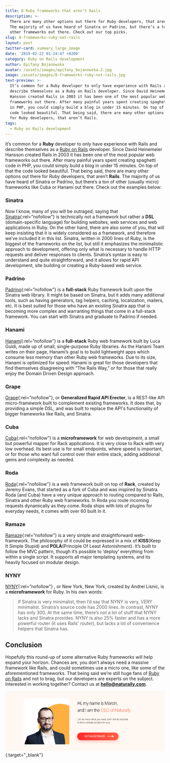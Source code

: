 ```yaml
---
title: 8 Ruby frameworks that aren’t Rails
description: >-
  There are many other options out there for Ruby developers, that aren’t Rails.
  The majority of us have heard of Sinatra or Padrino, but there’s a ton of
  other frameworks out there. Check out our top picks.
slug: 8-frameworks-ruby-not-rails
layout: post
twitter-card: summary_large_image
date: '2019-02-22 01:24:47 +0200'
category: Ruby on Rails development
author: Epifany Bojanowska
avatar: /assets/images/epifany_bojanowska-2.jpg
image: /assets/images/8-frameworks-ruby-not-rails.jpg
text-preview: >-
  It’s common for a Ruby developer to only have experience with Rails and
  describe themselves as a Ruby on Rails developer. Since David Heinemeier
  Hansson created Rails in 2003 it has been one of the most popular web
  frameworks out there. After many painful years spent creating spaghetti code
  in PHP, you could simply build a blog in under 15 minutes. On top of that, the
  code looked beautiful. That being said, there are many other options out there
  for Ruby developers, that aren’t Rails.
tags:
  - Ruby on Rails development
---
```

It’s common for a **Ruby** developer to only have experience with Rails and describe themselves as a [Ruby on Rails](https://naturaily.com/services/ruby-on-rails-development) developer. Since David Heinemeier Hansson created Rails in 2003 it has been one of the most popular web frameworks out there. After many painful years spent creating spaghetti code in PHP, you could simply build a blog in under 15 minutes. On top of that the code looked beautiful. That being said, there are many other options out there for Ruby developers, that aren’t **Rails**. The majority of us have heard of Sinatra or Padrino, but there’s a ton of other (usually micro) frameworks like Cuba or Hanami out there. Check out the examples below:

### Sinatra

Now I know, many of you will be outraged, saying that [Sinatra](https://github.com/sinatra/sinatra){:rel=”nofollow”}
 is technically not a framework but rather a **DSL** (domain-specific language) for building websites, web services and web applications in Ruby. On the other hand, there are also some of you, that will keep insisting that it is widely considered as a framework, and therefore we’ve included it in this list. Sinatra, written in 2000 lines of Ruby, is the biggest of the frameworks on the list, but still it emphasizes the minimalistic approach to development, offering only what is necessary to handle HTTP requests and deliver responses to clients. Sinatra’s syntax is easy to understand and quite straightforward, and it allows for rapid API development, site building or creating a Ruby-based web service. 

### Padrino

[Padrino](https://github.com/padrino/padrino-framework){:rel=”nofollow”}
is a **full-stack** Ruby framework built upon the Sinatra web library. It might be based on Sinatra, but it adds many additional tools, such as having generators, tag helpers, caching, localization, mailers, etc. It is best suited for those who have an existing Sinatra app that is becoming more complex and warranting things that come in a full-stack framework. You can start with Sinatra and graduate to Padrino if needed.

### Hanami

[Hanami](https://github.com/hanami/hanami){:rel=”nofollow”}
is a **full-stack** Ruby web framework built by Luca Guidi, made up of small, single-purpose Ruby libraries. As the Hanami Team writes on their page, Hanami’s goal is to build lightweight apps which consume less memory than other Ruby web frameworks. Due to its size, Hanami is optimized for speed. Hanami is great for those developers that find themselves disagreeing with “The Rails Way,” or for those that really enjoy the Domain Driven Design approach.

### Grape

[Grape](https://github.com/ruby-grape/grape){:rel=”nofollow”}, or **Generalized Rapid API Erector**, is a REST-like API micro-framework built to complement existing frameworks. It does that, by providing a simple DSL, and was built to replace the API's functionality of bigger frameworks like Rails, and Sinatra.

### Cuba

[Cuba](https://github.com/soveran/cuba){:rel=”nofollow”}
is a **microframework** for web development, a small but powerful mapper for Rack applications. It is very close to Rack with very low overhead. Its best use is for small endpoints, where speed is important, or for those who want full control over their entire stack, adding additional gems and complexity as needed.

### Roda

[Roda](https://github.com/jeremyevans/roda){:rel=”nofollow”}
is a web framework built on top of **Rack**, created by Jeremy Evans, that started as a fork of Cuba and was inspired by Sinatra. Roda (and Cuba) have a very unique approach to routing compared to Rails, Sinatra and other Ruby web frameworks. In Roda you route incoming requests dynamically as they come. Roda ships with lots of plugins for everyday needs, it comes with over 60 built in it. 

### Ramaze

[Ramaze](https://github.com/Ramaze/ramaze){:rel=”nofollow”} is a very simple and straightforward web-framework. The philosophy of it could be expressed in a mix of **KISS**(Keep It Simple Stupid) and **POLA**(Principle Of Least Astonishment). It’s built to follow the MVC pattern, though it’s possible to ‘deploy’ everything from within a single script. It supports all major templating systems, and its heavily focused on modular design.  

### NYNY

[NYNY](https://github.com/alisnic/nyny){:rel=”nofollow”}
, or New York, New York, created by Andrei Lisnic, is a **microframework** for Ruby. In his own words:

> If Sinatra is very minimalist, then I’d say that NYNY is very, VERY minimalist. Sinatra’s source code has 2000 lines. In contrast, NYNY has only 300. At the same time, there’s not a lot of stuff that NYNY lacks and Sinatra provides. NYNY is also 25% faster and has a more powerful router (it uses Rails’ router), but lacks a lot of convenience helpers that Sinatra has.

## Conclusion

Hopefully this round-up of some alternative Ruby frameworks will help expand your horizon. Chances are, you don’t always need a massive framework like Rails, and could sometimes use a micro one, like some of the aforementioned frameworks. That being said we’re still huge fans of [Ruby on Rails](https://naturaily.com/services/ruby-on-rails-development) and not to brag, but our developers are experts on the subject. Interested in working together? Contact us at **hello@naturaily.com**.

[![Get an estimate](/assets/images/get-an-estimate.png)](https://naturaily.com/get-an-estimate){:target="_blank"}
